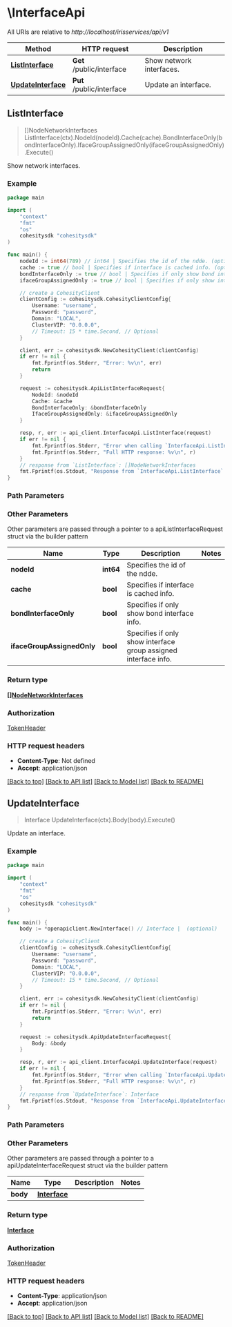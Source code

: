 # \InterfaceApi

All URIs are relative to *http://localhost/irisservices/api/v1*

Method | HTTP request | Description
------------- | ------------- | -------------
[**ListInterface**](InterfaceApi.md#ListInterface) | **Get** /public/interface | Show network interfaces.
[**UpdateInterface**](InterfaceApi.md#UpdateInterface) | **Put** /public/interface | Update an interface.



## ListInterface

> []NodeNetworkInterfaces ListInterface(ctx).NodeId(nodeId).Cache(cache).BondInterfaceOnly(bondInterfaceOnly).IfaceGroupAssignedOnly(ifaceGroupAssignedOnly).Execute()

Show network interfaces.

### Example

```go
package main

import (
    "context"
    "fmt"
    "os"
    cohesitysdk "cohesitysdk"
)

func main() {
    nodeId := int64(789) // int64 | Specifies the id of the ndde. (optional)
    cache := true // bool | Specifies if interface is cached info. (optional)
    bondInterfaceOnly := true // bool | Specifies if only show bond interface info. (optional)
    ifaceGroupAssignedOnly := true // bool | Specifies if only show interface group assigned interface info. (optional)

    // create a CohesityClient
    clientConfig := cohesitysdk.CohesityClientConfig{
        Username: "username",
        Password: "password",
        Domain: "LOCAL",
        ClusterVIP: "0.0.0.0",
        // Timeout: 15 * time.Second, // Optional 
    }

    client, err := cohesitysdk.NewCohesityClient(clientConfig)
    if err != nil {
        fmt.Fprintf(os.Stderr, "Error: %v\n", err)
        return
    }

    request := cohesitysdk.ApiListInterfaceRequest{
        NodeId: &nodeId
        Cache: &cache
        BondInterfaceOnly: &bondInterfaceOnly
        IfaceGroupAssignedOnly: &ifaceGroupAssignedOnly
    }

    resp, r, err := api_client.InterfaceApi.ListInterface(request)
    if err != nil {
        fmt.Fprintf(os.Stderr, "Error when calling `InterfaceApi.ListInterface``: %v\n", err)
        fmt.Fprintf(os.Stderr, "Full HTTP response: %v\n", r)
    }
    // response from `ListInterface`: []NodeNetworkInterfaces
    fmt.Fprintf(os.Stdout, "Response from `InterfaceApi.ListInterface`: %v\n", resp)
}
```

### Path Parameters



### Other Parameters

Other parameters are passed through a pointer to a apiListInterfaceRequest struct via the builder pattern


Name | Type | Description  | Notes
------------- | ------------- | ------------- | -------------
 **nodeId** | **int64** | Specifies the id of the ndde. | 
 **cache** | **bool** | Specifies if interface is cached info. | 
 **bondInterfaceOnly** | **bool** | Specifies if only show bond interface info. | 
 **ifaceGroupAssignedOnly** | **bool** | Specifies if only show interface group assigned interface info. | 

### Return type

[**[]NodeNetworkInterfaces**](NodeNetworkInterfaces.md)

### Authorization

[TokenHeader](../README.md#TokenHeader)

### HTTP request headers

- **Content-Type**: Not defined
- **Accept**: application/json

[[Back to top]](#) [[Back to API list]](../README.md#documentation-for-api-endpoints)
[[Back to Model list]](../README.md#documentation-for-models)
[[Back to README]](../README.md)


## UpdateInterface

> Interface UpdateInterface(ctx).Body(body).Execute()

Update an interface.



### Example

```go
package main

import (
    "context"
    "fmt"
    "os"
    cohesitysdk "cohesitysdk"
)

func main() {
    body := *openapiclient.NewInterface() // Interface |  (optional)

    // create a CohesityClient
    clientConfig := cohesitysdk.CohesityClientConfig{
        Username: "username",
        Password: "password",
        Domain: "LOCAL",
        ClusterVIP: "0.0.0.0",
        // Timeout: 15 * time.Second, // Optional 
    }

    client, err := cohesitysdk.NewCohesityClient(clientConfig)
    if err != nil {
        fmt.Fprintf(os.Stderr, "Error: %v\n", err)
        return
    }

    request := cohesitysdk.ApiUpdateInterfaceRequest{
        Body: &body
    }

    resp, r, err := api_client.InterfaceApi.UpdateInterface(request)
    if err != nil {
        fmt.Fprintf(os.Stderr, "Error when calling `InterfaceApi.UpdateInterface``: %v\n", err)
        fmt.Fprintf(os.Stderr, "Full HTTP response: %v\n", r)
    }
    // response from `UpdateInterface`: Interface
    fmt.Fprintf(os.Stdout, "Response from `InterfaceApi.UpdateInterface`: %v\n", resp)
}
```

### Path Parameters



### Other Parameters

Other parameters are passed through a pointer to a apiUpdateInterfaceRequest struct via the builder pattern


Name | Type | Description  | Notes
------------- | ------------- | ------------- | -------------
 **body** | [**Interface**](Interface.md) |  | 

### Return type

[**Interface**](Interface.md)

### Authorization

[TokenHeader](../README.md#TokenHeader)

### HTTP request headers

- **Content-Type**: application/json
- **Accept**: application/json

[[Back to top]](#) [[Back to API list]](../README.md#documentation-for-api-endpoints)
[[Back to Model list]](../README.md#documentation-for-models)
[[Back to README]](../README.md)

